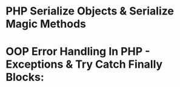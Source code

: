 # PHP Serialize Objects & Serialize Magic Methods

# OOP Error Handling In PHP - Exceptions & Try Catch Finally Blocks: 
